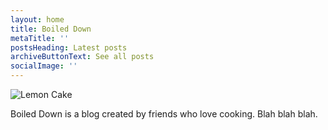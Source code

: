 ```yaml
---
layout: home
title: Boiled Down
metaTitle: ''
postsHeading: Latest posts
archiveButtonText: See all posts
socialImage: ''
---
```

![Lemon Cake](/images/img_4054.jpeg "A lemon cake I made recently")

Boiled Down is a blog created by friends who love cooking. Blah blah blah.